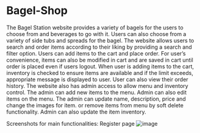 # Bagel-Shop
The Bagel Station website provides a variety of bagels for the users to choose from and
beverages to go with it. Users can also choose from a variety of side tubs and spreads for the
bagel. The website allows users to search and order items according to their liking by providing a
search and filter option. Users can add items to the cart and place order. For user’s convenience,
items can also be modified in cart and are saved in cart until order is placed even if users logout.
When user is adding items to the cart, inventory is checked to ensure items are available and if
the limit exceeds, appropriate message is displayed to user. User can also view their order
history.
The website also has admin access to allow menu and inventory control. The admin can add new
items to the menu. Admin can also edit items on the menu. The admin can update name,
description, price and change the images for item. or remove items from menu by soft delete
functionality. Admin can also update the item inventory.

Screenshots for main functionalities:
Register page
![image](https://github.com/manasivg1997/Bagel-Shop/assets/24837305/002c35a0-bc47-459b-8b0d-4f8f86f3bd67)
